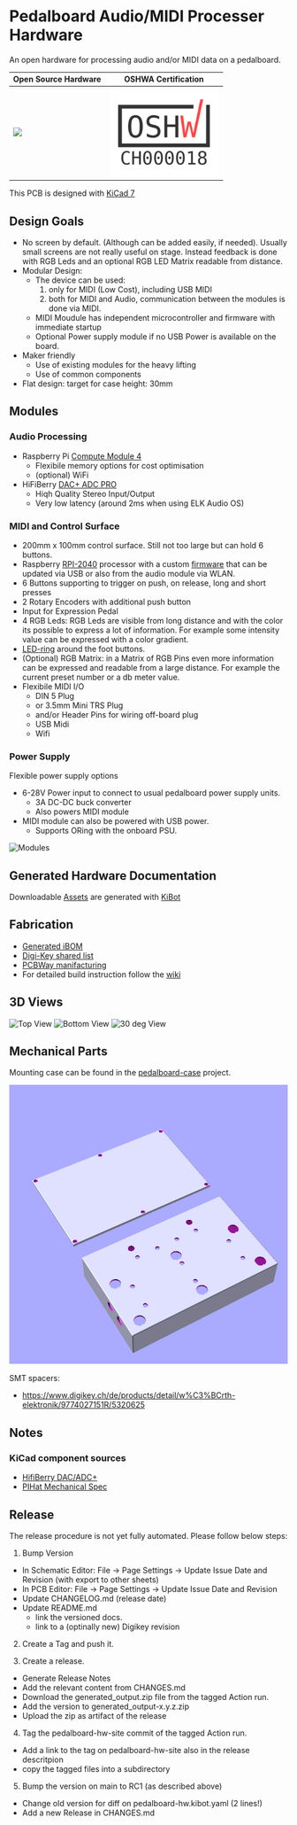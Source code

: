# Pedalboard Audio/MIDI Processer Hardware

An open hardware for processing audio and/or MIDI data on a pedalboard.

| Open Source Hardware | OSHWA Certification|
|---|---|
| ![](https://i0.wp.com/www.oshwa.org/wp-content/uploads/2014/03/oshw-logo-200-px.png) | [<img src="img/certification-mark-CH000018-stacked.png" alt="OSHWA" width="200"/>](https://certification.oshwa.org/ch000018.html) |


This PCB is designed with [KiCad 7](https://www.kicad.org/blog/2023/03/KiCad-7.0.1-Release/)

## Design Goals
- No screen by default. (Although can be added easily, if needed).
  Usually small screens are not really useful on stage.
  Instead feedback is done with RGB Leds and an optional RGB LED Matrix readable from distance.
- Modular Design:
  - The device can be used:
     1. only for MIDI (Low Cost), including USB MIDI
     1. both for MIDI and Audio, communication between the modules is done via MIDI.
   - MIDI Moudule has independent microcontroller and firmware with immediate startup
   - Optional Power supply module if no USB Power is available on the board.
- Maker friendly
  - Use of existing modules for the heavy lifting
  - Use of common components
- Flat design: target for case height: 30mm

## Modules

### Audio Processing

- Raspberry Pi [Compute Module 4](https://www.raspberrypi.com/products/compute-module-4/)
    - Flexibile memory options for cost optimisation
    - (optional) WiFi
- HiFiBerry [DAC+ ADC PRO](https://www.hifiberry.com/shop/boards/hifiberry-dac-adc-pro/)
    - Hiqh Quality Stereo Input/Output
    - Very low latency (around 2ms when using ELK Audio OS)

### MIDI and Control Surface
- 200mm x 100mm control surface. Still not too large but can hold 6 buttons.
- Raspberry [RPI-2040](https://datasheets.raspberrypi.com/rp2040/rp2040-datasheet.pdf) processor with
  a custom [firmware](https://github.com/pedalboard/pedalboard-midi)
  that can be updated via USB or also from the audio module via WLAN.
- 6 Buttons supporting to trigger on push, on release, long and short presses
- 2 Rotary Encoders with additional push button
- Input for Expression Pedal
- 4 RGB Leds: RGB Leds are visible from long distance and with the color its possible
  to express a lot of information. For example some intensity value can be expressed with a
  color gradient.
- [LED-ring](https://github.com/pedalboard/pedalboard-led-ring) around the foot buttons.
- (Optional) RGB Matrix: in a Matrix of RGB Pins even more information can be expressed and
  readable from a large distance. For example the current preset number or a db meter
  value.
- Flexibile MIDI I/O
  - DIN 5 Plug
  - or 3.5mm Mini TRS Plug
  - and/or Header Pins for wiring off-board plug
  - USB Midi
  - Wifi

### Power Supply
Flexible power supply options

- 6-28V Power input to connect to usual pedalboard power supply units.
  - 3A DC-DC buck converter
  - Also powers MIDI module
- MIDI module can also be powered with USB power.
  - Supports ORing with the onboard PSU.

![Modules](https://pedalboard.github.io/pedalboard-hw-site/3.0.0/Schematic/pedalboard-hw-schematic.svg)

## Generated Hardware Documentation

Downloadable [Assets](https://pedalboard.github.io/pedalboard-hw-site/3.0.0/Browse/pedalboard-hw-navigate.html) are generated with [KiBot](https://github.com/INTI-CMNB/KiBot)

## Fabrication

* [Generated iBOM](https://pedalboard.github.io/pedalboard-hw-site/3.0.0/Assembly/pedalboard-hw-ibom.html)
* [Digi-Key shared list](https://www.digikey.ch/de/mylists/list/DJ3I9KG222)
* [PCBWay manifacturing](https://www.pcbway.com/project/shareproject/Open_Source_Pedalboard_Platform_8e065d23.html)
* For detailed build instruction follow the [wiki](https://github.com/pedalboard/pedalboard-hw/wiki)

## 3D Views

![Top View](https://pedalboard.github.io/pedalboard-hw-site/3.0.0/3D/pedalboard-hw-3D_top.png)
![Bottom View](https://pedalboard.github.io/pedalboard-hw-site/3.0.0/3D/pedalboard-hw-3D_bottom.png)
![30 deg View](https://pedalboard.github.io/pedalboard-hw-site/3.0.0/3D/pedalboard-hw-3D_top30deg.png)


## Mechanical Parts

Mounting case can be found in the [pedalboard-case](https://github.com/pedalboard/pedalboard-case) project.

![Case](https://raw.githubusercontent.com/pedalboard/pedalboard-case/main/generated/pedalboard-case.png)

SMT spacers:
- https://www.digikey.ch/de/products/detail/w%C3%BCrth-elektronik/9774027151R/5320625

## Notes

### KiCad component sources

* [HifiBerry DAC/ADC+](https://github.com/hifiberry/kicad_template_dac_adc_stage)
* [PIHat Mechanical Spec](https://github.com/raspberrypi/hats/blob/master/hat-board-mechanical.pdf)

## Release

The release procedure is not yet fully automated. Please follow below steps:

1. Bump Version
  - In Schematic Editor: File -> Page Settings -> Update Issue Date and Revision (with export to other sheets)
  - In PCB Editor: File -> Page Settings -> Update Issue Date and Revision
  - Update CHANGELOG.md (release date)
  - Update README.md
     - link the versioned docs.
     - link to a (optinally new) Digikey revision

2. Create a Tag and push it.

3. Create a release.
  - Generate Release Notes
  - Add the relevant content from CHANGES.md
  - Download the generated_output.zip file from the tagged Action run.
  - Add the version to generated_output-x.y.z.zip
  - Upload the zip as artifact of the release

4. Tag the pedalboard-hw-site commit of the tagged Action run.
  - Add a link to the tag on pedalboard-hw-site also in the release descritpion
  - copy the tagged files into a subdirectory

5. Bump the version on main to RC1 (as described above)
  - Change old version for diff on pedalboard-hw.kibot.yaml (2 lines!)
  - Add a new Release in CHANGES.md
